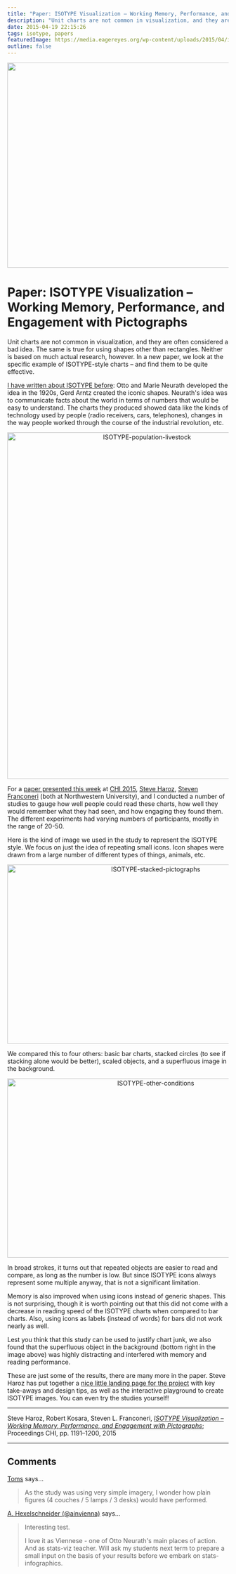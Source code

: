 ```yaml
---
title: "Paper: ISOTYPE Visualization – Working Memory, Performance, and Engagement with Pictographs"
description: "Unit charts are not common in visualization, and they are often considered a bad idea. The same is true for using shapes other than rectangles. Neither is based on much actual research, however. In a new paper, we look at the specific example of ISOTYPE-style charts – and find them to be quite effective."
date: 2015-04-19 22:15:26
tags: isotype, papers
featuredImage: https://media.eagereyes.org/wp-content/uploads/2015/04/isotype-teaser.jpg
outline: false
---
```


<p align="center"><img src="https://media.eagereyes.org/wp-content/uploads/2015/04/isotype-teaser.jpg" alt="" width="825" height="467" /></p>

# Paper: ISOTYPE Visualization – Working Memory, Performance, and Engagement with Pictographs

Unit charts are not common in visualization, and they are often considered a bad idea. The same is true for using shapes other than rectangles. Neither is based on much actual research, however. In a new paper, we look at the specific example of ISOTYPE-style charts – and find them to be quite effective.

<a title="The ISOTYPE" href="/techniques/isotype">I have written about ISOTYPE before</a>: Otto and Marie Neurath developed the idea in the 1920s, Gerd Arntz created the iconic shapes. Neurath's idea was to communicate facts about the world in terms of numbers that would be easy to understand. The charts they produced showed data like the kinds of technology used by people (radio receivers, cars, telephones), changes in the way people worked through the course of the industrial revolution, etc.

<p align="center"><img class="aligncenter size-full wp-image-8771" src="https://media.eagereyes.org/wp-content/uploads/2015/04/ISOTYPE-population-livestock.jpg" alt="ISOTYPE-population-livestock" width="620" height="789" /></p>

For a <a href="/publications/Haroz_CHI_2015.html">paper presented this week</a> at <a href="http://chi2015.acm.org">CHI 2015</a>, <a href="http://steveharoz.com/">Steve Haroz</a>, <a href="http://www.psychology.northwestern.edu/people/faculty/core/profiles/steven-franconeri.html">Steven Franconeri</a> (both at Northwestern University), and I conducted a number of studies to gauge how well people could read these charts, how well they would remember what they had seen, and how engaging they found them. The different experiments had varying numbers of participants, mostly in the range of 20-50.

Here is the kind of image we used in the study to represent the ISOTYPE style. We focus on just the idea of repeating small icons. Icon shapes were drawn from a large number of different types of things, animals, etc.

<p align="center"><img class="aligncenter size-medium wp-image-8766" src="https://media.eagereyes.org/wp-content/uploads/2015/04/ISOTYPE-stacked-pictographs.png" alt="ISOTYPE-stacked-pictographs" width="660" height="408" /></p>

We compared this to four others: basic bar charts, stacked circles (to see if stacking alone would be better), scaled objects, and a superfluous image in the background.

<p align="center"><img class="aligncenter size-medium wp-image-8772" src="https://media.eagereyes.org/wp-content/uploads/2015/04/ISOTYPE-other-conditions.png" alt="ISOTYPE-other-conditions" width="660" height="408" /></p>

In broad strokes, it turns out that repeated objects are easier to read and compare, as long as the number is low. But since ISOTYPE icons always represent some multiple anyway, that is not a significant limitation.

Memory is also improved when using icons instead of generic shapes. This is not surprising, though it is worth pointing out that this did not come with a decrease in reading speed of the ISOTYPE charts when compared to bar charts. Also, using icons as labels (instead of words) for bars did not work nearly as well.

Lest you think that this study can be used to justify chart junk, we also found that the superfluous object in the background (bottom right in the image above) was highly distracting and interfered with memory and reading performance.

These are just some of the results, there are many more in the paper. Steve Haroz has put together a <a href="http://steveharoz.com/research/isotype/">nice little landing page for the project</a> with key take-aways and design tips, as well as the interactive playground to create ISOTYPE images. You can even try the studies yourself!

<hr />

Steve Haroz, Robert Kosara, Steven L. Franconeri, <a href="/publications/Haroz-CHI-2015"><em>ISOTYPE Visualization – Working Memory, Performance, and Engagement with Pictographs</em></a>; Proceedings CHI, pp. 1191–1200, 2015


<PostedBy />


<aside class="comments">

---
## Comments

<a href="http://projecthamster.wordpress.com/" rel="nofollow noopener" target="_blank">Toms</a> says…
>	As the study was using very simple imagery, I wonder how plain figures (4 couches / 5 lamps / 3 desks) would have performed.

<a href="http://twitter.com/ainvienna" rel="nofollow noopener" target="_blank">A. Hexelschneider (@ainvienna)</a> says…
>	Interesting test. 
>	
>	I love it as Viennese - one of Otto Neurath's main places of action.
>	And as stats-viz teacher. Will ask my students next term to prepare a small input on the basis of your results before we embark on stats-infographics.

</aside>

